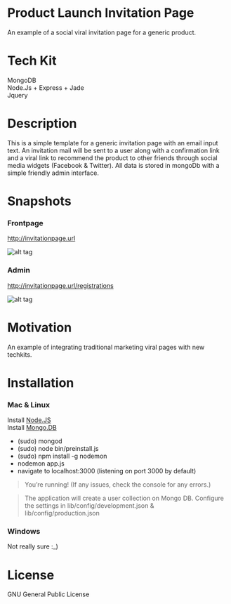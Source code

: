 # Product Launch Invitation Page
An example of a social viral invitation page for a generic product.

# Tech Kit
MongoDB <br />
Node.Js + Express + Jade <br />
Jquery <br />

# Description
This is a simple template for a generic invitation page with an email input text. 
An invitation mail will be sent to a user along with a confirmation link and a viral link to recommend the
product to other friends through social media widgets (Facebook & Twitter).
All data is stored in mongoDb with a simple friendly admin interface.


# Snapshots

### Frontpage

http://invitationpage.url

![alt tag](https://raw.github.com/daniel-costa-hk/invitationpage/master/public/images/snapshots/invitepage_frontpage.png)


### Admin

http://invitationpage.url/registrations

![alt tag](https://raw.github.com/daniel-costa-hk/invitationpage/master/public/images/snapshots/invitepage_admin.png)


# Motivation
An example of integrating traditional marketing viral pages with new techkits.

# Installation

### Mac & Linux

Install [Node.JS](https://nodejs.org/) <br />
Install [Mongo.DB](https://www.mongodb.org/)
* (sudo) mongod 
* (sudo) node bin/preinstall.js
* (sudo) npm install -g nodemon
* nodemon app.js
* navigate to localhost:3000  (listening on port 3000 by default)

> You’re running! (If any issues, check the console for any errors.)

> The application will create a user collection on Mongo DB.
> Configure the settings in lib/config/development.json & lib/config/production.json


### Windows
Not really sure :_)

# License

GNU General Public License


